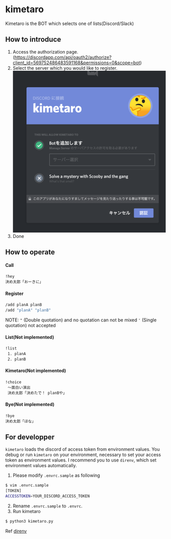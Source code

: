 # kimetaro

Kimetaro is the BOT which selects one of lists(Discord/Slack)

## How to introduce

1. Access the authorization page.(https://discordapp.com/api/oauth2/authorize?client_id=569752486483591168&permissions=0&scope=bot)
2. Select the server which you would like to register.
   ![OAuth](./img/OAuth.png)
3. Done

## How to operate

#### Call

```bash
!hey
決め太郎「おーきに」
```

#### Register

```bash
/add planA planB
/add "planA" "planB"
```
NOTE:
`"` (Double quotation) and no quotation can not be mixed
`'` (Single quotation) not accepted

#### List(Not implemented)

```bash
!list
 1. planA
 2. planB
```

#### Kimetaro(Not implemented)

```bash
!choice
 ～面白い演出
 決め太郎「決めたで！ planBや」
```

#### Bye(Not implemented)

```bash
!bye
決め太郎「ほな」
```

## For developper
`kimetaro` loads the discord of access token from environment values.
You debug or run `kimetaro` on your environment, necessary to set your access token as environment values.
I recommend you to use `direnv`, which set environment values automatically.

1. Please modify `.envrc.sample` as following
```bash
$ vim .envrc.sample
[TOKEN]
ACCESSTOKEN=YOUR_DISCORD_ACCESS_TOKEN
```
2. Rename `.envrc.sample` to `.envrc`.
3. Run kimetaro
```bash
$ python3 kimetaro.py
```

Ref [direnv](https://github.com/direnv/direnv)

